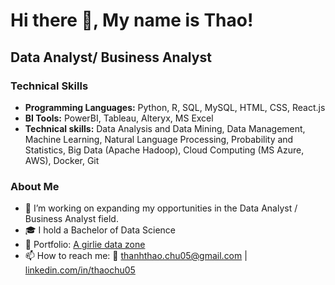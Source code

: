 

# Hi there 🤗, My name is Thao!

## Data Analyst/ Business Analyst

### Technical Skills
* **Programming Languages:** Python, R, SQL, MySQL, HTML, CSS, React.js
* **BI Tools:** PowerBI, Tableau, Alteryx, MS Excel
* **Technical skills:** Data Analysis and Data Mining, Data Management, Machine Learning, Natural Language Processing, Probability
and Statistics, Big Data (Apache Hadoop), Cloud Computing (MS Azure, AWS), Docker, Git

### About Me
* 🎯 I’m working on expanding my opportunities in the Data Analyst / Business Analyst field.
* 🎓 I hold a Bachelor of Data Science
* 🎨 Portfolio: [A girlie data zone](https://thaochu.framer.website/)
* 📫 How to reach me: 📧 thanhthao.chu05@gmail.com | [linkedin.com/in/thaochu05](https://linkedin.com/in/thaochu05/)


